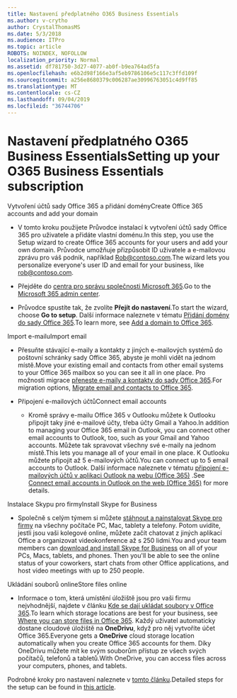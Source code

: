 ```yaml
---
title: Nastavení předplatného O365 Business Essentials
ms.author: v-crytho
author: CrystalThomasMS
ms.date: 5/3/2018
ms.audience: ITPro
ms.topic: article
ROBOTS: NOINDEX, NOFOLLOW
localization_priority: Normal
ms.assetid: df781750-3d27-4077-ab0f-b9ea764ad5fa
ms.openlocfilehash: e6b2d98f166e3af5eb9786106e5c117c3ffd109f
ms.sourcegitcommit: a256e8680379c006287ae30996763051c4d9ff85
ms.translationtype: MT
ms.contentlocale: cs-CZ
ms.lasthandoff: 09/04/2019
ms.locfileid: "36744706"
---
```

# <a name="setting-up-your-o365-business-essentials-subscription"></a><span data-ttu-id="249f9-102">Nastavení předplatného O365 Business Essentials</span><span class="sxs-lookup"><span data-stu-id="249f9-102">Setting up your O365 Business Essentials subscription</span></span>

<span data-ttu-id="249f9-103">Vytvoření účtů sady Office 365 a přidání domény</span><span class="sxs-lookup"><span data-stu-id="249f9-103">Create Office 365 accounts and add your domain</span></span>
  
- <span data-ttu-id="249f9-104">V tomto kroku použijete Průvodce instalací k vytvoření účtů sady Office 365 pro uživatele a přidáte vlastní doménu.</span><span class="sxs-lookup"><span data-stu-id="249f9-104">In this step, you use the Setup wizard to create Office 365 accounts for your users and add your own domain.</span></span> <span data-ttu-id="249f9-105">Průvodce umožňuje přizpůsobit ID uživatele a e-mailovou zprávu pro váš podnik, například [Rob@contoso.com](mailto:rob@contoso.com).</span><span class="sxs-lookup"><span data-stu-id="249f9-105">The wizard lets you personalize everyone's user ID and email for your business, like [rob@contoso.com](mailto:rob@contoso.com).</span></span>
    
- <span data-ttu-id="249f9-106">Přejděte do [centra pro správu společnosti Microsoft 365](https://login.partner.microsoftonline.cn/).</span><span class="sxs-lookup"><span data-stu-id="249f9-106">Go to the [Microsoft 365 admin center](https://login.partner.microsoftonline.cn/).</span></span>
    
- <span data-ttu-id="249f9-107">Průvodce spustíte tak, že zvolíte **Přejít do nastavení**.</span><span class="sxs-lookup"><span data-stu-id="249f9-107">To start the wizard, choose **Go to setup**.</span></span> <span data-ttu-id="249f9-108">Další informace naleznete v tématu [Přidání domény do sady Office 365](https://docs.microsoft.com/office365/admin/setup/add-domain).</span><span class="sxs-lookup"><span data-stu-id="249f9-108">To learn more, see [Add a domain to Office 365](https://docs.microsoft.com/office365/admin/setup/add-domain).</span></span>
    
<span data-ttu-id="249f9-109">Import e-mailu</span><span class="sxs-lookup"><span data-stu-id="249f9-109">Import email</span></span>
  
- <span data-ttu-id="249f9-110">Přesuňte stávající e-maily a kontakty z jiných e-mailových systémů do poštovní schránky sady Office 365, abyste je mohli vidět na jednom místě.</span><span class="sxs-lookup"><span data-stu-id="249f9-110">Move your existing email and contacts from other email systems to your Office 365 mailbox so you can see it all in one place.</span></span> <span data-ttu-id="249f9-111">Pro možnosti migrace [přeneste e-maily a kontakty do sady Office 365](https://docs.microsoft.com/office365/admin/setup/migrate-email-and-contacts-admin).</span><span class="sxs-lookup"><span data-stu-id="249f9-111">For migration options, [Migrate email and contacts to Office 365](https://docs.microsoft.com/office365/admin/setup/migrate-email-and-contacts-admin).</span></span>
    
- <span data-ttu-id="249f9-112">Připojení e-mailových účtů</span><span class="sxs-lookup"><span data-stu-id="249f9-112">Connect email accounts</span></span>
    
  - <span data-ttu-id="249f9-113">Kromě správy e-mailu Office 365 v Outlooku můžete k Outlooku připojit taky jiné e-mailové účty, třeba účty Gmail a Yahoo.</span><span class="sxs-lookup"><span data-stu-id="249f9-113">In addition to managing your Office 365 email in Outlook, you can connect other email accounts to Outlook, too, such as your Gmail and Yahoo accounts.</span></span> <span data-ttu-id="249f9-114">Můžete tak spravovat všechny své e-maily na jednom místě.</span><span class="sxs-lookup"><span data-stu-id="249f9-114">This lets you manage all of your email in one place.</span></span> <span data-ttu-id="249f9-115">K Outlooku můžete připojit až 5 e-mailových účtů.</span><span class="sxs-lookup"><span data-stu-id="249f9-115">You can connect up to 5 email accounts to Outlook.</span></span> <span data-ttu-id="249f9-116">Další informace naleznete v tématu [připojení e-mailových účtů v aplikaci Outlook na webu (Office 365)](https://support.office.com/Article/Connect-email-accounts-in-Outlook-on-the-web-Office-365-d7012ff0-924f-4f78-8aca-c3912d886c4d) .</span><span class="sxs-lookup"><span data-stu-id="249f9-116">See [Connect email accounts in Outlook on the web (Office 365)](https://support.office.com/Article/Connect-email-accounts-in-Outlook-on-the-web-Office-365-d7012ff0-924f-4f78-8aca-c3912d886c4d) for more details.</span></span> 
    
<span data-ttu-id="249f9-117">Instalace Skypu pro firmy</span><span class="sxs-lookup"><span data-stu-id="249f9-117">Install Skype for Business</span></span>
  
- <span data-ttu-id="249f9-p105">Společně s celým týmem si můžete [stáhnout a nainstalovat Skype pro firmy](https://support.office.com/Article/download-and-install-Skype-for-Business-8a0d4da8-9d58-44f9-9759-5c8f340cb3fb) na všechny počítače PC, Mac, tablety a telefony. Potom uvidíte, jestli jsou vaši kolegové online, můžete začít chatovat z jiných aplikací Office a organizovat videokonference až s 250 lidmi.</span><span class="sxs-lookup"><span data-stu-id="249f9-p105">You and your team members can [download and install Skype for Business](https://support.office.com/Article/download-and-install-Skype-for-Business-8a0d4da8-9d58-44f9-9759-5c8f340cb3fb) on all of your PCs, Macs, tablets, and phones. Then you'll be able to see the online status of your coworkers, start chats from other Office applications, and host video meetings with up to 250 people.</span></span> 
    
<span data-ttu-id="249f9-120">Ukládání souborů online</span><span class="sxs-lookup"><span data-stu-id="249f9-120">Store files online</span></span>
  
- <span data-ttu-id="249f9-121">Informace o tom, která umístění úložiště jsou pro vaši firmu nejvhodnější, najdete v článku [Kde se dají ukládat soubory v Office 365](https://support.office.com/article/c7c20284-bc94-47f4-9728-d28e9daf0790.aspx).</span><span class="sxs-lookup"><span data-stu-id="249f9-121">To learn which storage locations are best for your business, see [Where you can store files in Office 365](https://support.office.com/article/c7c20284-bc94-47f4-9728-d28e9daf0790.aspx).</span></span> <span data-ttu-id="249f9-122">Každý uživatel automaticky dostane cloudové úložiště na **OneDrivu**, když pro něj vytvoříte účet Office 365.</span><span class="sxs-lookup"><span data-stu-id="249f9-122">Everyone gets a **OneDrive** cloud storage location automatically when you create Office 365 accounts for them.</span></span> <span data-ttu-id="249f9-123">Díky OneDrivu můžete mít ke svým souborům přístup ze všech svých počítačů, telefonů a tabletů.</span><span class="sxs-lookup"><span data-stu-id="249f9-123">With OneDrive, you can access files across your computers, phones, and tablets.</span></span> 
    
<span data-ttu-id="249f9-124">Podrobné kroky pro nastavení naleznete v [tomto článku](https://docs.microsoft.com/office365/admin/setup/setup).</span><span class="sxs-lookup"><span data-stu-id="249f9-124">Detailed steps for the setup can be found in [this article](https://docs.microsoft.com/office365/admin/setup/setup).</span></span>
  

